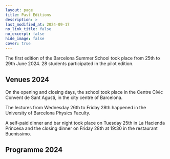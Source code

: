 ```yaml
---
layout: page
title: Past Editions
description: >
last_modified_at: 2024-09-17
no_link_title: false 
no_excerpt: false 
hide_image: false
cover: true
---
```


The first edition of the Barcelona Summer School took place from 25th to 29th June 2024. 28 students participated in the pilot edition.  

## Venues 2024
On the opening and closing days, the school took place in the Centre Cívic Convent de Sant Agustí, in the city centre of Barcelona. 

The lectures from Wednesday 26th to Friday 28th happened in the University of Barcelona Physics Faculty. 

A self-paid dinner and bar night took place on Tuesday 25th in La Hacienda Princesa and the closing dinner on Friday 28th at 19:30 in the restaurant Buenissimo.

## Programme 2024


